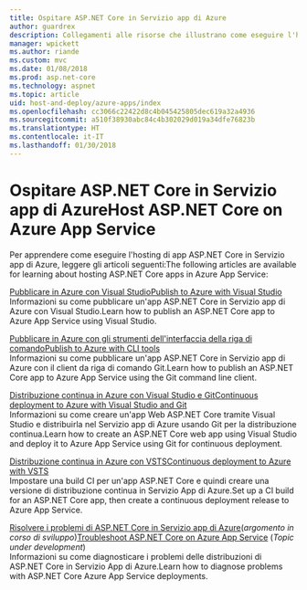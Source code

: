 ```yaml
---
title: Ospitare ASP.NET Core in Servizio app di Azure
author: guardrex
description: Collegamenti alle risorse che illustrano come eseguire l'hosting di app ASP.NET Core in Servizio app di Azure.
manager: wpickett
ms.author: riande
ms.custom: mvc
ms.date: 01/08/2018
ms.prod: asp.net-core
ms.technology: aspnet
ms.topic: article
uid: host-and-deploy/azure-apps/index
ms.openlocfilehash: cc3066c22422d8c4b045425805dec619a32a4936
ms.sourcegitcommit: a510f38930abc84c4b302029d019a34dfe76823b
ms.translationtype: HT
ms.contentlocale: it-IT
ms.lasthandoff: 01/30/2018
---
```

# <a name="host-aspnet-core-on-azure-app-service"></a><span data-ttu-id="f475b-103">Ospitare ASP.NET Core in Servizio app di Azure</span><span class="sxs-lookup"><span data-stu-id="f475b-103">Host ASP.NET Core on Azure App Service</span></span>

<span data-ttu-id="f475b-104">Per apprendere come eseguire l'hosting di app ASP.NET Core in Servizio app di Azure, leggere gli articoli seguenti:</span><span class="sxs-lookup"><span data-stu-id="f475b-104">The following articles are available for learning about hosting ASP.NET Core apps in Azure App Service:</span></span>

[<span data-ttu-id="f475b-105">Pubblicare in Azure con Visual Studio</span><span class="sxs-lookup"><span data-stu-id="f475b-105">Publish to Azure with Visual Studio</span></span>](xref:tutorials/publish-to-azure-webapp-using-vs)  
<span data-ttu-id="f475b-106">Informazioni su come pubblicare un'app ASP.NET Core in Servizio app di Azure con Visual Studio.</span><span class="sxs-lookup"><span data-stu-id="f475b-106">Learn how to publish an ASP.NET Core app to Azure App Service using Visual Studio.</span></span>

[<span data-ttu-id="f475b-107">Pubblicare in Azure con gli strumenti dell'interfaccia della riga di comando</span><span class="sxs-lookup"><span data-stu-id="f475b-107">Publish to Azure with CLI tools</span></span>](xref:tutorials/publish-to-azure-webapp-using-cli)  
<span data-ttu-id="f475b-108">Informazioni su come pubblicare un'app ASP.NET Core in Servizio app di Azure con il client da riga di comando Git.</span><span class="sxs-lookup"><span data-stu-id="f475b-108">Learn how to publish an ASP.NET Core app to Azure App Service using the Git command line client.</span></span>

[<span data-ttu-id="f475b-109">Distribuzione continua in Azure con Visual Studio e Git</span><span class="sxs-lookup"><span data-stu-id="f475b-109">Continuous deployment to Azure with Visual Studio and Git</span></span>](xref:host-and-deploy/azure-apps/azure-continuous-deployment)  
<span data-ttu-id="f475b-110">Informazioni su come creare un'app Web ASP.NET Core tramite Visual Studio e distribuirla nel Servizio app di Azure usando Git per la distribuzione continua.</span><span class="sxs-lookup"><span data-stu-id="f475b-110">Learn how to create an ASP.NET Core web app using Visual Studio and deploy it to Azure App Service using Git for continuous deployment.</span></span>

[<span data-ttu-id="f475b-111">Distribuzione continua in Azure con VSTS</span><span class="sxs-lookup"><span data-stu-id="f475b-111">Continuous deployment to Azure with VSTS</span></span>](https://www.visualstudio.com/docs/build/aspnet/core/quick-to-azure)  
<span data-ttu-id="f475b-112">Impostare una build CI per un'app ASP.NET Core e quindi creare una versione di distribuzione continua in Servizio App di Azure.</span><span class="sxs-lookup"><span data-stu-id="f475b-112">Set up a CI build for an ASP.NET Core app, then create a continuous deployment release to Azure App Service.</span></span>

<span data-ttu-id="f475b-113">[Risolvere i problemi di ASP.NET Core in Servizio app di Azure](xref:host-and-deploy/azure-apps/troubleshoot)(*argomento in corso di sviluppo*)</span><span class="sxs-lookup"><span data-stu-id="f475b-113">[Troubleshoot ASP.NET Core on Azure App Service](xref:host-and-deploy/azure-apps/troubleshoot) (*Topic under development*)</span></span>  
<span data-ttu-id="f475b-114">Informazioni su come diagnosticare i problemi delle distribuzioni di ASP.NET Core in Servizio App di Azure.</span><span class="sxs-lookup"><span data-stu-id="f475b-114">Learn how to diagnose problems with ASP.NET Core Azure App Service deployments.</span></span>
